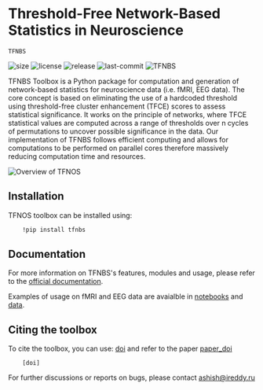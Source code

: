 
# Threshold-Free Network-Based Statistics in Neuroscience

``TFNBS`` 

<!--- [pypi version] -->
![size](https://img.shields.io/github/repo-size/IHB-IBR-department/TFNBS)
![license](https://img.shields.io/github/license/IHB-IBR-department/TFNBS)
![release](https://img.shields.io/github/v/release/IHB-IBR-department/TFNBS)
![last-commit](https://img.shields.io/github/last-commit/IHB-IBR-department/TFNBS)
![TFNBS](https://img.shields.io/github/downloads/IHB-IBR-department/total)

TFNBS Toolbox is a Python package for computation and generation of network-based statistics for neuroscience data 
(i.e. fMRI, EEG data). The core concept is based on eliminating the use of a hardcoded threshold using threshold-free 
cluster enhancement (TFCE) scores to assess statistical significance. It works on the principle of networks, where TFCE 
statistical values are computed across a range of thresholds over n cycles of permutations to uncover possible significance in the data. 
Our implementation of TFNBS follows efficient computing and allows for computations to be performed on parallel cores therefore 
massively reducing computation time and resources. 


![Overview of TFNOS](https://github.com/IHB-IBR-department/TFNBS/blob/main/docs/Figure_Overview.png)

## Installation 
TFNOS toolbox can be installed using: 

```bash
    !pip install tfnbs
```

## Documentation

For more information on TFNBS's features, modules and usage, please refer to the [official documentation](https://IHB-IBR-department.github.io/TFNBS/). 

Examples of usage on fMRI and EEG data are avaialble in [notebooks]() and [data](). 


## Citing the toolbox 
To cite the toolbox, you can use: [doi]() and refer to the paper [paper_doi]()
```base
    [doi]
```

For further discussions or reports on bugs, please contact [ashish@ireddy.ru]()





